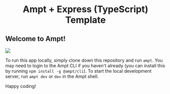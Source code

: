 <p align="center">
    <div width="100%" align="center">
        <h1>Ampt + Express (TypeScript) Template</h1>
    </div>
</p>

## Welcome to Ampt!

[<img src="https://getampt.com/button"/>](https://ampt.dev/start?template=typescript-express-api)

To run this app locally, simply clone down this repository and run `ampt`. You may need to login to the Ampt CLI if you haven't already (you can install this by running `npm install -g @ampt/cli`). To start the local development server, run `ampt dev` or `dev` in the Ampt shell.

Happy coding!
